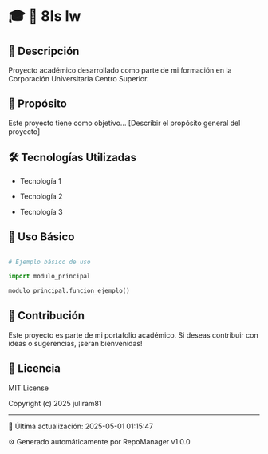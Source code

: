 # 🎓 📁 8Is Iw

## 📝 Descripción

Proyecto académico desarrollado como parte de mi formación en la Corporación Universitaria Centro Superior.


## 🎯 Propósito

Este proyecto tiene como objetivo... [Describir el propósito general del proyecto]


## 🛠 Tecnologías Utilizadas

- Tecnología 1

- Tecnología 2

- Tecnología 3


## 🚀 Uso Básico

```python

# Ejemplo básico de uso

import modulo_principal

modulo_principal.funcion_ejemplo()

```


## 🤝 Contribución

Este proyecto es parte de mi portafolio académico. Si deseas contribuir con ideas o sugerencias, ¡serán bienvenidas!


## 📄 Licencia

MIT License


Copyright (c) 2025 juliram81


---

🔄 Última actualización: 2025-05-01 01:15:47

⚙️ Generado automáticamente por RepoManager v1.0.0
